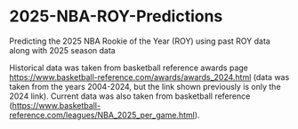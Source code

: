 # 2025-NBA-ROY-Predictions
 Predicting the 2025 NBA Rookie of the Year (ROY) using past ROY data along with 2025 season data

Historical data was taken from basketball reference awards page https://www.basketball-reference.com/awards/awards_2024.html (data was taken from the years 2004-2024, but the link shown previously is only the 2024 link). Current data was also taken from basketball reference (https://www.basketball-reference.com/leagues/NBA_2025_per_game.html). 
